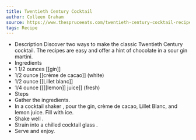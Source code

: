 ```yaml
---
title: Twentieth Century Cocktail
author: Colleen Graham
source: https://www.thespruceeats.com/twentieth-century-cocktail-recipe-760128
tags: Recipe
---
```

- Description
Discover two ways to make the classic Twentieth Century cocktail. The recipes are easy and offer a hint of chocolate in a sour gin martini.
- Ingredients
- 1 1/2 ounces [[gin]] 
- 1/2 ounce [[crème de cacao]]  (white)
- 1/2 ounce [[Lillet blanc]] 
- 1/4 ounce [[[[lemon]] juice]] (fresh)
- Steps
- Gather the ingredients.
- In a cocktail shaker , pour the gin, crème de cacao, Lillet Blanc, and lemon juice. Fill with ice.
- Shake well .
- Strain into a chilled cocktail glass .
- Serve and enjoy.